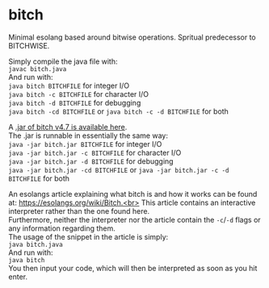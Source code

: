# bitch
Minimal esolang based around bitwise operations. Spritual predecessor to BITCHWISE.

Simply compile the java file with:<br>
`javac bitch.java`<br>
And run with:<br>
`java bitch BITCHFILE` for integer I/O<br>
`java bitch -c BITCHFILE` for character I/O<br>
`java bitch -d BITCHFILE` for debugging<br>
`java bitch -cd BITCHFILE` or `java bitch -c -d BITCHFILE` for both

A [.jar of bitch v4.7 is available here](https://github.com/Helen0903/bitch/releases/download/v4.7/bitch.jar).<br>
The .jar is runnable in essentially the same way:<br>
`java -jar bitch.jar BITCHFILE` for integer I/O<br>
`java -jar bitch.jar -c BITCHFILE` for character I/O<br>
`java -jar bitch.jar -d BITCHFILE` for debugging<br>
`java -jar bitch.jar -cd BITCHFILE` or `java -jar bitch.jar -c -d BITCHFILE` for both

An esolangs article explaining what bitch is and how it works can be found at: https://esolangs.org/wiki/Bitch.<br>
This article contains an interactive interpreter rather than the one found here.<br>
Furthermore, neither the interpreter nor the article contain the `-c`/`-d` flags or any information regarding them.<br>
The usage of the snippet in the article is simply:<br>
`java bitch.java`<br>
And run with:<br>
`java bitch`<br>
You then input your code, which will then be interpreted as soon as you hit enter.
